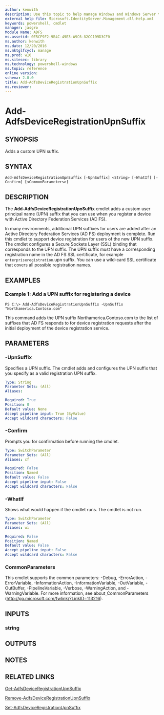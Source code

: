 ```yaml
---
author: kenwith
description: Use this topic to help manage Windows and Windows Server technologies with Windows PowerShell.
external help file: Microsoft.IdentityServer.Management.dll-Help.xml
keywords: powershell, cmdlet
manager: jasgro
Module Name: ADFS
ms.assetid: 0E5CF9F2-9B4C-49E3-A9C6-82CC199D3CF0
ms.author: kenwith
ms.date: 12/20/2016
ms.mktglfcycl: manage
ms.prod: w10
ms.sitesec: library
ms.technology: powershell-windows
ms.topic: reference
online version: 
schema: 2.0.0
title: Add-AdfsDeviceRegistrationUpnSuffix
ms.reviewer:
---
```


# Add-AdfsDeviceRegistrationUpnSuffix

## SYNOPSIS
Adds a custom UPN suffix.

## SYNTAX

```
Add-AdfsDeviceRegistrationUpnSuffix [-UpnSuffix] <String> [-WhatIf] [-Confirm] [<CommonParameters>]
```

## DESCRIPTION
The **Add-AdfsDeviceRegistrationUpnSuffix** cmdlet adds a custom user principal name (UPN) suffix that you can use when you register a device with Active Directory Federation Services (AD FS).

In many environments, additional UPN suffixes for users are added after an Active Directory Federation Services (AD FS) deployment is complete.
Run this cmdlet to support device registration for users of the new UPN suffix.
The cmdlet configures a Secure Sockets Layer (SSL) binding that corresponds to the UPN suffix.
The UPN suffix must have a corresponding registration name in the AD FS SSL certificate, for example `enterpriseregistration`.upn suffix.
You can use a wild-card SSL certificate that covers all possible registration names.

## EXAMPLES

### Example 1: Add a UPN suffix for registering a device
```
PS C:\> Add-AdfsDeviceRegistrationUpnSuffix -UpnSuffix "Northamerica.Contoso.com"
```

This command adds the UPN suffix Northamerica.Contoso.com to the list of suffixes that AD FS responds to for device registration requests after the initial deployment of the device registration service.

## PARAMETERS

### -UpnSuffix
Specifies a UPN suffix.
The cmdlet adds and configures the UPN suffix that you specify as a valid registration UPN suffix.

```yaml
Type: String
Parameter Sets: (All)
Aliases: 

Required: True
Position: 0
Default value: None
Accept pipeline input: True (ByValue)
Accept wildcard characters: False
```

### -Confirm
Prompts you for confirmation before running the cmdlet.

```yaml
Type: SwitchParameter
Parameter Sets: (All)
Aliases: cf

Required: False
Position: Named
Default value: False
Accept pipeline input: False
Accept wildcard characters: False
```

### -WhatIf
Shows what would happen if the cmdlet runs.
The cmdlet is not run.

```yaml
Type: SwitchParameter
Parameter Sets: (All)
Aliases: wi

Required: False
Position: Named
Default value: False
Accept pipeline input: False
Accept wildcard characters: False
```

### CommonParameters
This cmdlet supports the common parameters: -Debug, -ErrorAction, -ErrorVariable, -InformationAction, -InformationVariable, -OutVariable, -OutBuffer, -PipelineVariable, -Verbose, -WarningAction, and -WarningVariable. For more information, see about_CommonParameters (http://go.microsoft.com/fwlink/?LinkID=113216).

## INPUTS

### string

## OUTPUTS

## NOTES

## RELATED LINKS

[Get-AdfsDeviceRegistrationUpnSuffix](./Get-AdfsDeviceRegistrationUpnSuffix.md)

[Remove-AdfsDeviceRegistrationUpnSuffix](./Remove-AdfsDeviceRegistrationUpnSuffix.md)

[Set-AdfsDeviceRegistrationUpnSuffix](./Set-AdfsDeviceRegistrationUpnSuffix.md)
